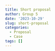 ```yaml
---
title: Short proposal
author: Group 5
date: '2023-10-29'
slug: short-proposal
categories:
  - Proposal
  - Case
tags: []
---
```

